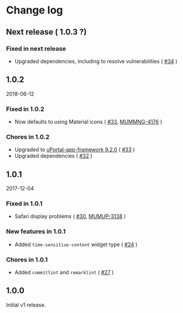 # Change log

## Next release ( 1.0.3 ?)

### Fixed in next release

+ Upgraded dependencies, including to resolve vulnerabilities ( [#34][] )

## 1.0.2

2018-06-12

### Fixed in 1.0.2

+ Now defaults to using Material icons ( [#33][], [MUMMNG-4176][] )

### Chores in 1.0.2

+ Upgraded to [uPortal-app-framework 9.2.0][] ( [#33][] )
+ Upgraded dependencies ( [#32][] )

## 1.0.1

2017-12-04

### Fixed in 1.0.1

+ Safari display problems ( [#30][], [MUMUP-3138][] )

### New features in 1.0.1

+ Added `time-sensitive-content` widget type ( [#24][] )

### Chores in 1.0.1

+ Added `commitlint` and `remarklint` ( [#27][] )

## 1.0.0

Initial v1 release.

[#24]: https://github.com/UW-Madison-DoIT/widget-creator/pull/24
[#27]: https://github.com/UW-Madison-DoIT/widget-creator/pull/27
[#30]: https://github.com/UW-Madison-DoIT/widget-creator/pull/30
[#32]: https://github.com/UW-Madison-DoIT/widget-creator/pull/32
[#33]: https://github.com/UW-Madison-DoIT/widget-creator/pull/33
[#34]: https://github.com/UW-Madison-DoIT/widget-creator/pull/34
[MUMMNG-4176]: https://jira.doit.wisc.edu/jira/browse/MUMMNG-4176
[MUMUP-3138]: https://jira.doit.wisc.edu/jira/browse/MUMUP-3138
[uPortal-app-framework 9.2.0]: https://github.com/uPortal-Project/uportal-app-framework/blob/master/CHANGELOG.md#920---2018-05-22
